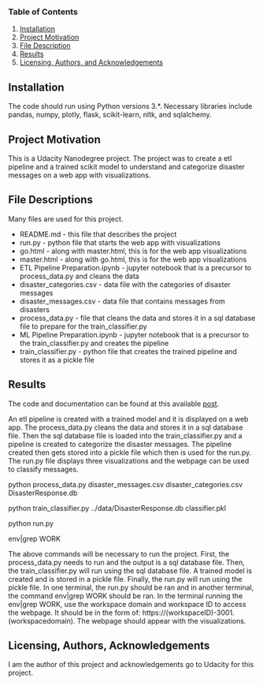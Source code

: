 ### Table of Contents

1. [Installation](#installation)
2. [Project Motivation](#motivation)
3. [File Description](#files)
4. [Results](#results)
5. [Licensing, Authors, and Acknowledgements](#licensing)

## Installation <a name="installation"></a>

The code should run using Python versions 3.*. Necessary libraries include pandas, numpy, plotly, flask, scikit-learn, nltk, and sqlalchemy.

## Project Motivation<a name="motivation"></a>

This is a Udacity Nanodegree project. The project was to create a etl pipeline and a trained scikit model to understand and categorize disaster messages on a web app with visualizations. 

## File Descriptions <a name="files"></a>

Many files are used for this project. 

- README.md - this file that describes the project 
- run.py - python file that starts the web app with visualizations 
- go.html - along with master.html, this is for the web app visualizations
- master.html - along with go.html, this is for the web app visualizations
- ETL Pipeline Preparation.ipynb - jupyter notebook that is a precursor to process_data.py and cleans the data
- disaster_categories.csv - data file with the categories of disaster messages 
- disaster_messages.csv - data file that contains messages from disasters
- process_data.py - file that cleans the data and stores it in a sql database file to prepare for the train_classifier.py
- ML Pipeline Preparation.ipynb - jupyter notebook that is a precursor to the train_classifier.py and creates the pipeline 
- train_classifier.py - python file that creates the trained pipeline and stores it as a pickle file


## Results<a name="results"></a>

The code and documentation can be found at this available [post](https://github.com/Rocketman55-cmd/disaster-response-project).

An etl pipeline is created with a trained model and it is displayed on a web app. The process_data.py cleans the data and stores it in a sql database file. Then the sql database file is loaded into the train_classifier.py and a pipeline is created to categorize the disaster messages.
The pipeline created then gets stored into a pickle file which then is used for the run.py. The run.py file displays three visualizations and the webpage can be used to classify messages. 

python process_data.py disaster_messages.csv disaster_categories.csv DisasterResponse.db

python train_classifier.py ../data/DisasterResponse.db classifier.pkl

python run.py

env|grep WORK

The above commands will be necessary to run the project. First, the process_data.py needs to run and the output is a sql database file. Then, the train_classifier.py will run using the sql database file.
A trained model is created and is stored in a pickle file. Finally, the run.py will run using the pickle file. In one terminal, the run.py should be ran and in another terminal, the command env|grep WORK should be ran.
In the terminal running the env|grep WORK, use the workspace domain and workspace ID to access the webpage. It should be in the form of: https://(workspaceID)-3001.(workspacedomain).
The webpage should appear with the visualizations.

## Licensing, Authors, Acknowledgements<a name="licensing"></a>

I am the author of this project and acknowledgements go to Udacity for this project. 